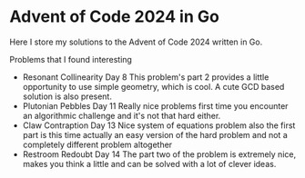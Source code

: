 # Advent of Code 2024 in Go 

Here I store my solutions to the Advent of Code 2024 written in Go. 

Problems that I found interesting 

- Resonant Collinearity Day 8 
    This problem's part 2 provides a little opportunity to use simple geometry, which is cool. A cute GCD based solution is also present. 
- Plutonian Pebbles Day 11 
    Really nice problems first time you encounter an algorithmic challenge and it's not that hard either. 
- Claw Contraption Day 13
    Nice system of equations problem also the first part is this time actually an easy version of the hard problem and not a completely different problem altogether
- Restroom Redoubt Day 14 
    The part two of the problem is extremely nice, makes you think a little and can be solved with a lot of clever ideas. 